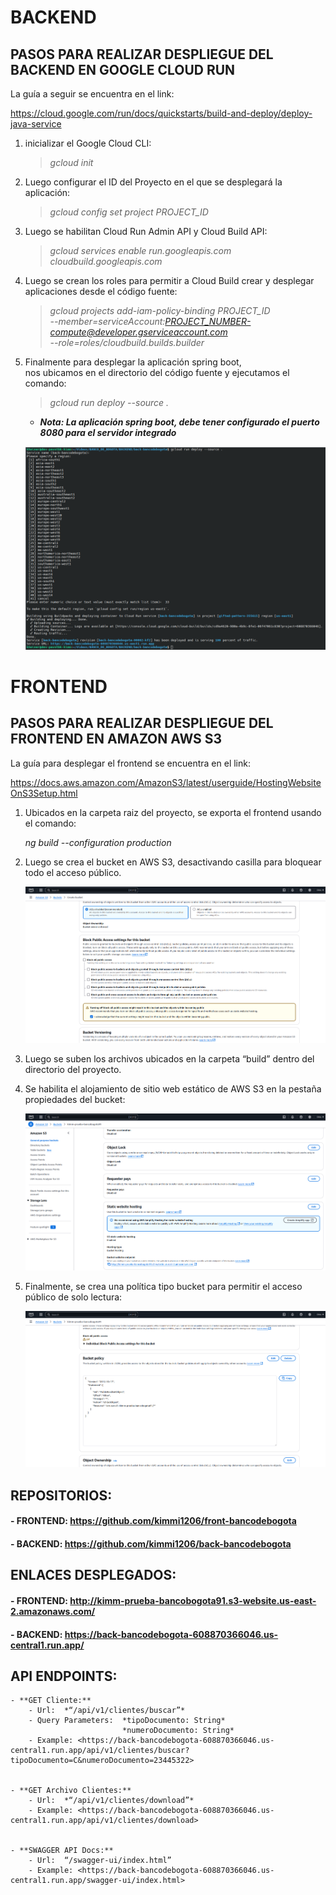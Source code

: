 # BACKEND

## PASOS PARA REALIZAR DESPLIEGUE  DEL BACKEND EN GOOGLE CLOUD RUN

La guía a seguir se encuentra en el link:<br>

<https://cloud.google.com/run/docs/quickstarts/build-and-deploy/deploy-java-service>

1. inicializar el Google Cloud CLI:<br>

   >  *gcloud init*


2. Luego configurar el ID del Proyecto en el que se desplegará la aplicación:<br>

   >  *gcloud config set project PROJECT_ID*


3. Luego se habilitan Cloud Run Admin API y Cloud Build API:<br>

   >  *gcloud services enable run.googleapis.com cloudbuild.googleapis.com*

4. Luego se crean los roles para permitir a Cloud Build crear y desplegar aplicaciones desde el código fuente:<br>

   >  *gcloud projects add-iam-policy-binding PROJECT_ID \
   >      --member=serviceAccount:PROJECT_NUMBER-compute@developer.gserviceaccount.com \
   >      --role=roles/cloudbuild.builds.builder*

5. Finalmente para desplegar la aplicación spring boot, <br>
nos ubicamos en el directorio del código fuente y ejecutamos el comando:<br>

   >  *gcloud run deploy --source .*

   - ***Nota: La aplicación spring boot, debe tener configurado el puerto 8080 para el servidor integrado***

   ![Deploy to Cloud Run](https://raw.githubusercontent.com/kimmi1206/documentacion-bancodebogota/refs/heads/main/DESPLIEGUE/deploy-gcloud-run.png)



# FRONTEND

## PASOS PARA REALIZAR DESPLIEGUE DEL FRONTEND EN AMAZON AWS S3

La guía para desplegar el frontend se encuentra en el link:<br>

<https://docs.aws.amazon.com/AmazonS3/latest/userguide/HostingWebsiteOnS3Setup.html>

1. Ubicados en la carpeta raiz del proyecto, se exporta el frontend usando el comando:<br>

	*ng build --configuration production*

2. Luego se crea el bucket en AWS S3, desactivando casilla para bloquear todo el acceso público.<br>

   ![S3 Create Bucket](https://raw.githubusercontent.com/kimmi1206/documentacion-bancodebogota/refs/heads/main/DESPLIEGUE/s3-deploy-crear-bucket.png)

3. Luego se suben los archivos ubicados en la carpeta “build” dentro del directorio del proyecto.<br>


4. Se habilita el alojamiento de sitio web estático de AWS S3 en la pestaña propiedades del bucket:<br>

   ![S3 Enable Static Website Hosting](https://raw.githubusercontent.com/kimmi1206/documentacion-bancodebogota/refs/heads/main/DESPLIEGUE/s3-deploy-static-website.png)

5. Finalmente, se crea una política tipo bucket para permitir el acceso público de solo lectura:<br>

   ![S3 Create Bucket Policy](https://raw.githubusercontent.com/kimmi1206/documentacion-bancodebogota/refs/heads/main/DESPLIEGUE/s3-deploy-bucket-policy.png)



## REPOSITORIOS:

#### - FRONTEND: https://github.com/kimmi1206/front-bancodebogota

#### - BACKEND:	 https://github.com/kimmi1206/back-bancodebogota



## ENLACES DESPLEGADOS:

#### - FRONTEND: http://kimm-prueba-bancobogota91.s3-website.us-east-2.amazonaws.com/

#### - BACKEND:	 https://back-bancodebogota-608870366046.us-central1.run.app/



## API ENDPOINTS:

	- **GET Cliente:**
		- Url:  *“/api/v1/clientes/buscar”*
		- Query Parameters:  *tipoDocumento: String*
					 	     *numeroDocumento: String*
        - Example: <https://back-bancodebogota-608870366046.us-central1.run.app/api/v1/clientes/buscar?tipoDocumento=C&numeroDocumento=23445322>


	- **GET Archivo Clientes:**
		- Url:  *“/api/v1/clientes/download”*
        - Example: <https://back-bancodebogota-608870366046.us-central1.run.app/api/v1/clientes/download>


    - **SWAGGER API Docs:**
        - Url:  “/swagger-ui/index.html”
        - Example: <https://back-bancodebogota-608870366046.us-central1.run.app/swagger-ui/index.html>




